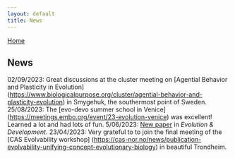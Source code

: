 ```yaml
---
layout: default
title: News
---
```


[Home](./)

## News

02/09/2023: Great discussions at the cluster meeting on [Agential Behavior and Plasticity in Evolution] (https://www.biologicalpurpose.org/cluster/agential-behavior-and-plasticity-evolution) in Smygehuk, the southermost point of Sweden.   
25/08/2023: The [evo-devo summer school in Venice] (https://meetings.embo.org/event/23-evolution-venice) was excellent! Learned a lot and had lots of fun.
5/06/2023: [New paper](https://onlinelibrary.wiley.com/doi/full/10.1111/ede.12449) in *Evolution & Development*.
23/04/2023: Very grateful to to join the final meeting of the [CAS Evolvability workshop] (https://cas-nor.no/news/publication-evolvability-unifying-concept-evolutionary-biology) in beautiful Trondheim. 
